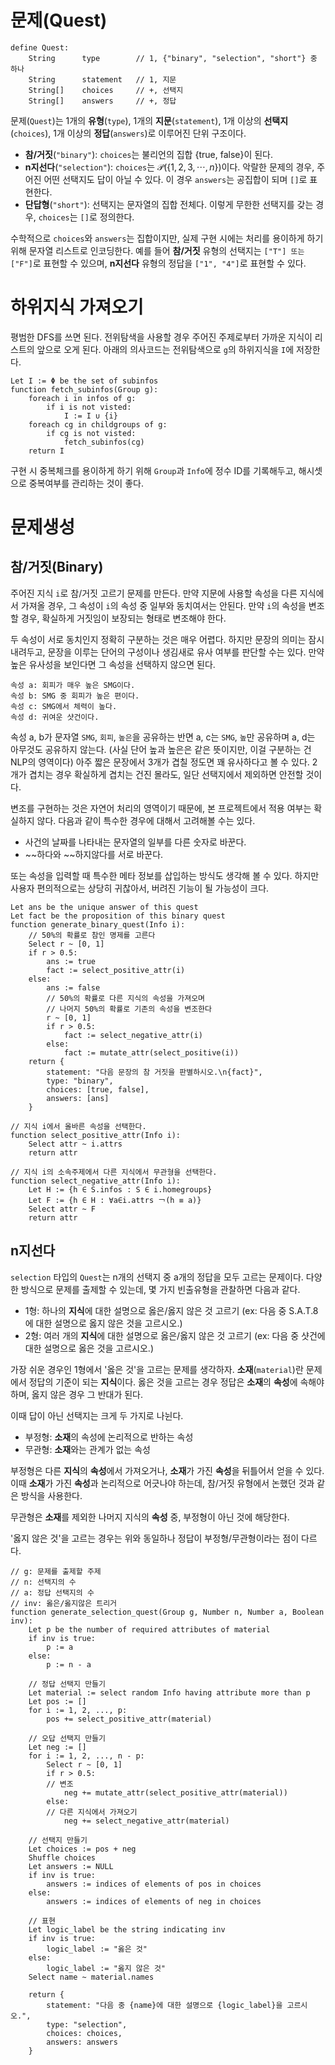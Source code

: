 # 문제(Quest)

```pseudocode
define Quest:
	String		type		// 1, {"binary", "selection", "short"} 중 하나
	String		statement	// 1, 지문
	String[]	choices		// +, 선택지
	String[]	answers		// +, 정답
```

문제(`Quest`)는 1개의 **유형**(`type`), 1개의 **지문**(`statement`), 1개 이상의 **선택지**(`choices`), 1개 이상의 **정답**(`answers`)로 이루어진 단위 구조이다.

* **참/거짓**(`"binary"`): `choices`는 불리언의 집합 {true, false}이 된다.
* **n지선다**(`"selection"`): `choices`는 $\mathcal{P}(\{1, 2, 3, \cdots, n\})$이다. 악랄한 문제의 경우, 주어진 어떤 선택지도 답이 아닐 수 있다. 이 경우 `answers`는 공집합이 되며 `[]`로 표현한다.
* **단답형**(`"short"`): 선택지는 문자열의 집합 전체다. 이렇게 무한한 선택지를 갖는 경우, `choices`는 `[]`로 정의한다.

수학적으로 `choices`와 `answers`는 집합이지만, 실제 구현 시에는 처리를 용이하게 하기 위해 문자열 리스트로 인코딩한다. 예를 들어 **참/거짓** 유형의 선택지는 `["T"] 또는 ["F"]`로 표현할 수 있으며, **n지선다** 유형의 정답을 `["1", "4"]`로 표현할 수 있다.



# 하위지식 가져오기

평범한 DFS를 쓰면 된다. 전위탐색을 사용할 경우 주어진 주제로부터 가까운 지식이 리스트의 앞으로 오게 된다. 아래의 의사코드는 전위탐색으로 `g`의 하위지식을 `I`에 저장한다.

```pseudocode
Let I := Φ be the set of subinfos
function fetch_subinfos(Group g):
	foreach i in infos of g:
		if i is not visted:
			I := I ∪ {i}
	foreach cg in childgroups of g:
		if cg is not visted:
			fetch_subinfos(cg)
	return I
```

구현 시 중복체크를 용이하게 하기 위해 `Group`과 `Info`에 정수 ID를 기록해두고, 해시셋으로 중복여부를 관리하는 것이 좋다.



# 문제생성

## 참/거짓(Binary)

주어진 지식 `i`로 참/거짓 고르기 문제를 만든다. 만약 지문에 사용할 속성을 다른 지식에서 가져올 경우, 그 속성이 `i`의 속성 중 일부와 동치여서는 안된다. 만약 `i`의 속성을 변조할 경우, 확실하게 거짓임이 보장되는 형태로 변조해야 한다.

두 속성이 서로 동치인지 정확히 구분하는 것은 매우 어렵다. 하지만 문장의 의미는 잠시 내려두고, 문장을 이루는 단어의 구성이나 생김새로 유사 여부를 판단할 수는 있다. 만약 높은 유사성을 보인다면 그 속성을 선택하지 않으면 된다.

```
속성 a: 회피가 매우 높은 SMG이다.
속성 b: SMG 중 회피가 높은 편이다.
속성 c: SMG에서 체력이 높다.
속성 d: 귀여운 샷건이다.
```

속성 a, b가 문자열 `SMG`, `회피`, `높은`을 공유하는 반면 a, c는 `SMG`, `높`만 공유하며 a, d는 아무것도 공유하지 않는다. (사실 단어 높과 높은은 같은 뜻이지만, 이걸 구분하는 건 NLP의 영역이다) 아주 짧은 문장에서 3개가 겹칠 정도면 꽤 유사하다고 볼 수 있다. 2개가 겹치는 경우 확실하게 겹치는 건진 몰라도, 일단 선택지에서 제외하면 안전할 것이다.



변조를 구현하는 것은 자연어 처리의 영역이기 때문에, 본 프로젝트에서 적용 여부는 확실하지 않다. 다음과 같이 특수한 경우에 대해서 고려해볼 수는 있다.

* 사건의 날짜를 나타내는 문자열의 일부를 다른 숫자로 바꾼다.
* ~~하다와 ~~하지않다를 서로 바꾼다.

또는 속성을 입력할 때 특수한 메타 정보를 삽입하는 방식도 생각해 볼 수 있다. 하지만 사용자 편의적으로는 상당히 귀찮아서, 버려진 기능이 될 가능성이 크다.

```pseudocode
Let ans be the unique answer of this quest
Let fact be the proposition of this binary quest
function generate_binary_quest(Info i):
	// 50%의 확률로 참인 명제를 고른다 
	Select r ~ [0, 1]
	if r > 0.5:
		ans := true
		fact := select_positive_attr(i)
	else:
		ans := false
		// 50%의 확률로 다른 지식의 속성을 가져오며
		// 나머지 50%의 확률로 기존의 속성을 변조한다
		r ~ [0, 1]
		if r > 0.5:
			fact := select_negative_attr(i)
		else:
			fact := mutate_attr(select_positive(i))
	return {
		statement: "다음 문장의 참 거짓을 판별하시오.\n{fact}",
		type: "binary",
		choices: [true, false],
		answers: [ans]
	}
	
// 지식 i에서 올바른 속성을 선택한다.
function select_positive_attr(Info i):
	Select attr ~ i.attrs
	return attr

// 지식 i의 소속주제에서 다른 지식에서 무관형을 선택한다.
function select_negative_attr(Info i):
	Let H := {h ∈ S.infos : S ∈ i.homegroups}
	Let F := {h ∈ H : ∀a∈i.attrs ￢(h ≡ a)}
	Select attr ~ F
	return attr
```



## n지선다

`selection` 타입의 `Quest`는 n개의 선택지 중 a개의 정답을 모두 고르는 문제이다. 다양한 방식으로 문제를 출제할 수 있는데, 몇 가지 빈출유형을 관찰하면 다음과 같다.

* 1형: 하나의 **지식**에 대한 설명으로 옳은/옳지 않은 것 고르기 (ex: 다음 중 S.A.T.8에 대한 설명으로 옳지 않은 것을 고르시오.)
* 2형: 여러 개의 **지식**에 대한 설명으로 옳은/옳지 않은 것 고르기 (ex: 다음 중 샷건에 대한 설명으로 옳은 것을 고르시오.)

가장 쉬운 경우인 1형에서 '옳은 것'을 고르는 문제를 생각하자. **소재**(`material`)란 문제에서 정답의 기준이 되는 **지식**이다. 옳은 것을 고르는 경우 정답은 **소재**의 **속성**에 속해야 하며, 옳지 않은 경우 그 반대가 된다.

이때 답이 아닌 선택지는 크게 두 가지로 나뉜다.

* 부정형: **소재**의 속성에 논리적으로 반하는 속성
* 무관형: **소재**와는 관계가 없는 속성

부정형은 다른 **지식**의 **속성**에서 가져오거나, **소재**가 가진 **속성**을 뒤틀어서 얻을 수 있다. 이때 **소재**가 가진 **속성**과 논리적으로 어긋나야 하는데, 참/거짓 유형에서 논했던 것과 같은 방식을 사용한다.

무관형은 **소재**를 제외한 나머지 지식의 **속성** 중, 부정형이 아닌 것에 해당한다.

'옳지 않은 것'을 고르는 경우는 위와 동일하나 정답이 부정형/무관형이라는 점이 다르다.

```pseudocode
// g: 문제를 출제할 주제
// n: 선택지의 수
// a: 정답 선택지의 수
// inv: 옳은/옳지않은 트리거
function generate_selection_quest(Group g, Number n, Number a, Boolean inv):
	Let p be the number of required attributes of material
	if inv is true:
		p := a
	else:
		p := n - a
		
	// 정답 선택지 만들기
	Let material := select random Info having attribute more than p
	Let pos := []
	for i := 1, 2, ..., p:
		pos += select_positive_attr(material)
	
	// 오답 선택지 만들기
	Let neg := []
	for i := 1, 2, ..., n - p:
		Select r ~ [0, 1]
		if r > 0.5:
        // 변조
        	neg += mutate_attr(select_positive_attr(material))
		else:
        // 다른 지식에서 가져오기
            neg += select_negative_attr(material)
	
	// 선택지 만들기
	Let choices := pos + neg
	Shuffle choices
	Let answers := NULL
	if inv is true:
		answers := indices of elements of pos in choices
	else:
		answers := indices of elements of neg in choices
	
	// 표현
	Let logic_label be the string indicating inv
	if inv is true:
		logic_label := "옳은 것"
	else:
		logic_label := "옳지 않은 것"
	Select name ~ material.names
	
	return {
		statement: "다음 중 {name}에 대한 설명으로 {logic_label}을 고르시오.",
		type: "selection",
		choices: choices,
		answers: answers
	}
```

